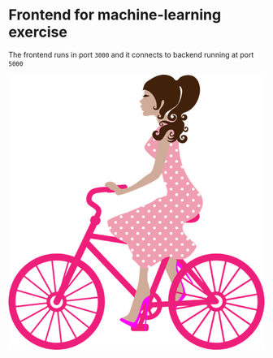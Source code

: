 # Frontend for machine-learning exercise

The frontend runs in port `3000` and it connects to backend running at port `5000`

![alt text](https://github.com/jylhakos/DevOpsWithDocker/blob/main/2/2.7/ml-frontend/bicycle.png?raw=true)
